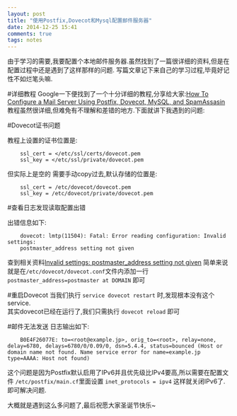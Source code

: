```yaml
---
layout: post
title: "使用Postfix,Dovecot和Mysql配置邮件服务器"
date: 2014-12-25 15:41
comments: true
tags: notes
---
```


由于学习的需要,我要配置个本地邮件服务器.虽然找到了一篇很详细的资料,但是在配置过程中还是遇到了这样那样的问题.
写篇文章记下来自己的学习过程,毕竟好记性不如烂笔头嘛.

#详细教程
Google一下便找到了一个十分详细的教程,分享给大家:[How To Configure a Mail Server Using Postfix, Dovecot, MySQL, and SpamAssasin](https://www.digitalocean.com/community/tutorials/how-to-configure-a-mail-server-using-postfix-dovecot-mysql-and-spamassasin)
教程虽然很详细,但难免有不理解和差错的地方.下面就讲下我遇到的问题:

#Dovecot证书问题

教程上设置的证书位置是:

        ssl_cert = </etc/ssl/certs/dovecot.pem
        ssl_key = </etc/ssl/private/dovecot.pem

但实际上是空的 需要手动copy过去,默认存储的位置是:

        ssl_cert = /etc/dovecot/dovecot.pem
        ssl_key = /etc/dovecot/private/dovecot.pem  

#查看日志发现读取配置出错

出错信息如下:

		dovecot: lmtp(11504): Fatal: Error reading configuration: Invalid settings:
 		postmaster_address setting not given

查到相关资料[Invalid settings: postmaster_address setting not given](https://github.com/mail-in-a-box/mailinabox/issues/31)
简单来说就是在`/etc/dovecot/dovecot.conf`文件内添加一行 `postmaster_address=postmaster at DOMAIN` 即可

#重启Dovecot
当我们执行 `service dovecot restart` 时,发现根本没有这个service.  
其实dovecot已经在运行了,我们只需执行 `dovecot reload` 即可

#邮件无法发送
日志输出如下:

        B0E4F26077E: to=<root@example.jp>, orig_to=<root>, relay=none, delay=6780, delays=6780/0/0.09/0, dsn=5.4.4, status=bounced (Host or domain name not found. Name service error for name=example.jp type=AAAA: Host not found)

这个问题是因为Postfix默认启用了IPv6并且优先级比IPv4要高,所以需要在配置文件 `/etc/postfix/main.cf`里面设置
`inet_protocols = ipv4` 这样就关闭IPv6了.即可解决问题.

大概就是遇到这么多问题了,最后祝愿大家圣诞节快乐~
